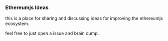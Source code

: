 ### Ethereumjs Ideas

this is a place for sharing and discussing ideas for improving the ethereumjs ecosystem.

feel free to just open a issue and brain dump.
